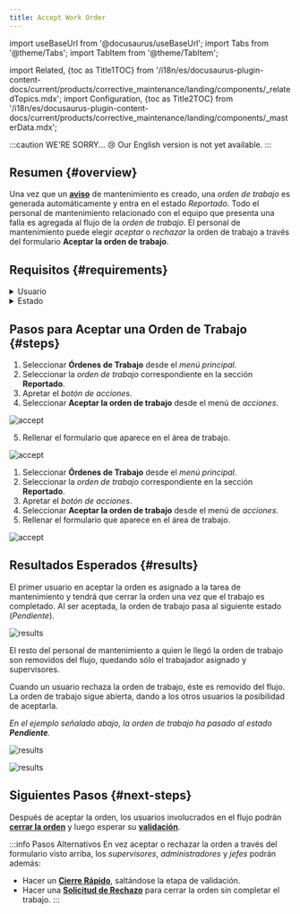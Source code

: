 ```yaml
---
title: Accept Work Order
---
```


import useBaseUrl from '@docusaurus/useBaseUrl'; 
import Tabs from '@theme/Tabs';
import TabItem from '@theme/TabItem';

import Related, {toc as Title1TOC} from '/i18n/es/docusaurus-plugin-content-docs/current/products/corrective_maintenance/landing/components/_relatedTopics.mdx'; 
import Configuration, {toc as Title2TOC} from '/i18n/es/docusaurus-plugin-content-docs/current/products/corrective_maintenance/landing/components/_masterData.mdx'; 

:::caution WE'RE SORRY... 😢
Our English version is not yet available.
:::

## Resumen {#overview}
Una vez que un [**aviso**](/docs/products/corrective_maintenance/actions/create_notification) de mantenimiento es creado, una _orden de trabajo_ es generada automáticamente y entra en el estado _Reportado_. Todo el personal de mantenimiento relacionado con el equipo que presenta una falla es agregada al flujo de la _orden de trabajo_. El personal de mantenimiento puede elegir _aceptar_ o _rechazar_ la orden de trabajo a través del formulario **Aceptar la orden de trabajo**.

## Requisitos {#requirements}

<details>
<summary>Usuario</summary>
<div>

El sistema se encargará de agregar automáticamente a la _orden de trabajo_ a todos los [_usuarios_](/docs/products/corrective_maintenance/master_data/users) con el [_puesto de trabajo_](/docs/products/corrective_maintenance/master_data/workstation) y [_cargos_](/docs/products/corrective_maintenance/master_data/job_title) correspondientes.

#### Cargos {#job-titles}
Sólo los [_usuarios_](/docs/products/corrective_maintenance/master_data/users) con los siguientes [_cargos_](/docs/products/corrective_maintenance/master_data/job_title) podrán estar en esta etapa y enviar el formulario para aceptar o rechazar la orden de trabajo:  
`supervisor`, `técnico`, `jefe` o `administrador`

####  Puesto de Trabajo {#workstation}
Los usuarios con los cargos de _supervisor_ o _técnico_ tienen que además estar asociados al [_puesto de trabajo_](/docs/products/corrective_maintenance/master_data/workstation) en que se encuentra el [_equipo_](/docs/products/corrective_maintenance/master_data/equipment) que ha fallado. 

Por su parte, los usuarios con los cargos de _administrador_ o _jefe_ no necesitan estar asociados al _puesto de trabajo_ ni a la orden de trabajo.

</div>
</details>

<details>
<summary>Estado</summary>
<div>

La orden de trabajo debe estar en el estado **Reportado** para poder ser aceptada.

</div>
</details>

## Pasos para Aceptar una Orden de Trabajo {#steps}

<Tabs>
<TabItem value="desktop" label="Escritorio" default>

1. Seleccionar **Órdenes de Trabajo** desde el _menú principal_.
2. Seleccionar la _orden de trabajo_ correspondiente en la sección **Reportado**.
3. Apretar el _botón de acciones_.
4. Seleccionar **Aceptar la orden de trabajo** desde el menú de _acciones_.

<div className="img_sizing">

![accept](/img/productos_es/products_cm_wo_accept_01.png)

</div>

5. Rellenar el formulario que aparece en el área de trabajo.

<div className="img_sizing_small">

![accept](/img/productos_es/products_cm_wo_accept_02.png)

</div>

</TabItem>
<TabItem value="mobile" label="Versión Móvil">

1. Seleccionar **Órdenes de Trabajo** desde el _menú principal_.
2. Seleccionar la _orden de trabajo_ correspondiente en la sección **Reportado**.
3. Apretar el _botón de acciones_.
4. Seleccionar **Aceptar la orden de trabajo** desde el menú de _acciones_.
5. Rellenar el formulario que aparece en el área de trabajo.

<div className="align-center">

![accept](/img/productos_es/products_cm_wo_accept_01m.png)

</div>


</TabItem>
</Tabs>

## Resultados Esperados {#results}
El primer usuario en aceptar la orden es asignado a la tarea de mantenimiento y tendrá que cerrar la orden una vez que el trabajo es completado.
Al ser aceptada, la orden de trabajo pasa al siguiente estado (_Pendiente_). 

<div className="img_sizing">

![results](/img/productos_es/products_cm_wo_accept_04.png)

</div>

El resto del personal de mantenimiento a quien le llegó la orden de trabajo son removidos del flujo, quedando sólo el trabajador asignado y supervisores.

Cuando un usuario rechaza la orden de trabajo, éste es removido del flujo. La orden de trabajo sigue abierta, dando a los otros usuarios la posibilidad de aceptarla.

_En el ejemplo señalado abajo, la orden de trabajo ha pasado al estado **Pendiente**._

<Tabs>
<TabItem value="desktop" label="Escritorio" default>

<div className="img_sizing">

![results](/img/productos_es/products_cm_wo_accept_03.png)

</div>

</TabItem>
<TabItem value="mobile" label="Versión Móvil">

<div className="img_sizing_extra_small">

![results](/img/productos_es/products_cm_wo_accept_03m.png)

</div>

</TabItem>
</Tabs>

## Siguientes Pasos {#next-steps}

Después de aceptar la orden, los usuarios involucrados en el flujo podrán [**cerrar la orden**](/docs/products/corrective_maintenance/actions/wo_close) y luego esperar su [**validación**](/docs/products/corrective_maintenance/actions/wo_validate).


:::info Pasos Alternativos
En vez aceptar o rechazar la orden a través del formulario visto arriba, los _supervisores_, _administradores_ y _jefes_ podrán además:
- Hacer un [**Cierre Rápido**](/docs/products/corrective_maintenance/actions/wo_fast_close), saltándose la etapa de validación.
- Hacer una [**Solicitud de Rechazo**](/docs/products/corrective_maintenance/actions/wo_reject_request) para cerrar la orden sin completar el trabajo.
:::

